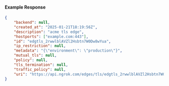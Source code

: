 <!-- Code generated for API Clients. DO NOT EDIT. -->

#### Example Response

```json
{
	"backend": null,
	"created_at": "2025-01-21T18:19:56Z",
	"description": "acme tls edge",
	"hostports": ["example.com:443"],
	"id": "edgtls_2rwwlblAVZl2Hsbtn7W0Dw8wYua",
	"ip_restriction": null,
	"metadata": "{\"environment\": \"production\"}",
	"mutual_tls": null,
	"policy": null,
	"tls_termination": null,
	"traffic_policy": null,
	"uri": "https://api.ngrok.com/edges/tls/edgtls_2rwwlblAVZl2Hsbtn7W0Dw8wYua"
}
```
